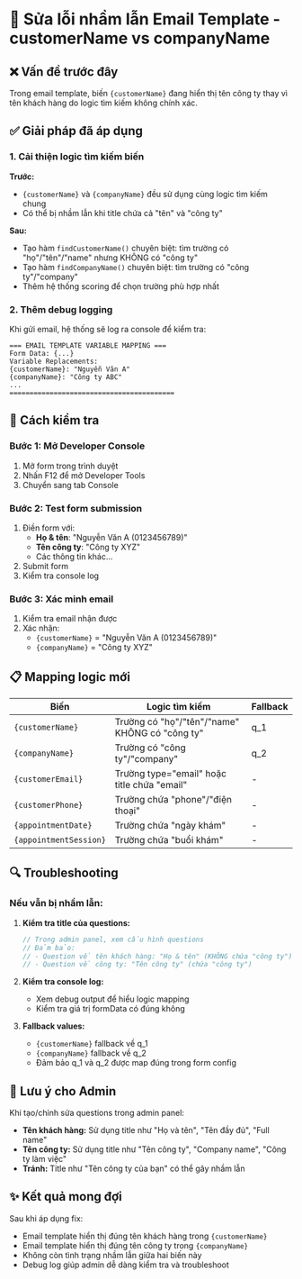 # 🔧 Sửa lỗi nhầm lẫn Email Template - customerName vs companyName

## ❌ Vấn đề trước đây

Trong email template, biến `{customerName}` đang hiển thị tên công ty thay vì tên khách hàng do logic tìm kiếm không chính xác.

## ✅ Giải pháp đã áp dụng

### 1. Cải thiện logic tìm kiếm biến

**Trước:**
- `{customerName}` và `{companyName}` đều sử dụng cùng logic tìm kiếm chung
- Có thể bị nhầm lẫn khi title chứa cả "tên" và "công ty"

**Sau:**
- Tạo hàm `findCustomerName()` chuyên biệt: tìm trường có "họ"/"tên"/"name" nhưng KHÔNG có "công ty"
- Tạo hàm `findCompanyName()` chuyên biệt: tìm trường có "công ty"/"company"
- Thêm hệ thống scoring để chọn trường phù hợp nhất

### 2. Thêm debug logging

Khi gửi email, hệ thống sẽ log ra console để kiểm tra:
```
=== EMAIL TEMPLATE VARIABLE MAPPING ===
Form Data: {...}
Variable Replacements:
{customerName}: "Nguyễn Văn A"
{companyName}: "Công ty ABC"
...
=========================================
```

## 🧪 Cách kiểm tra

### Bước 1: Mở Developer Console
1. Mở form trong trình duyệt
2. Nhấn F12 để mở Developer Tools
3. Chuyển sang tab Console

### Bước 2: Test form submission
1. Điền form với:
   - **Họ & tên**: "Nguyễn Văn A (0123456789)"
   - **Tên công ty**: "Công ty XYZ"
   - Các thông tin khác...
2. Submit form
3. Kiểm tra console log

### Bước 3: Xác minh email
1. Kiểm tra email nhận được
2. Xác nhận:
   - `{customerName}` = "Nguyễn Văn A (0123456789)"
   - `{companyName}` = "Công ty XYZ"

## 📋 Mapping logic mới

| Biến | Logic tìm kiếm | Fallback |
|------|----------------|----------|
| `{customerName}` | Trường có "họ"/"tên"/"name" KHÔNG có "công ty" | q_1 |
| `{companyName}` | Trường có "công ty"/"company" | q_2 |
| `{customerEmail}` | Trường type="email" hoặc title chứa "email" | - |
| `{customerPhone}` | Trường chứa "phone"/"điện thoại" | - |
| `{appointmentDate}` | Trường chứa "ngày khám" | - |
| `{appointmentSession}` | Trường chứa "buổi khám" | - |

## 🔍 Troubleshooting

### Nếu vẫn bị nhầm lẫn:

1. **Kiểm tra title của questions:**
   ```javascript
   // Trong admin panel, xem cấu hình questions
   // Đảm bảo:
   // - Question về tên khách hàng: "Họ & tên" (KHÔNG chứa "công ty")
   // - Question về công ty: "Tên công ty" (chứa "công ty")
   ```

2. **Kiểm tra console log:**
   - Xem debug output để hiểu logic mapping
   - Kiểm tra giá trị formData có đúng không

3. **Fallback values:**
   - `{customerName}` fallback về q_1
   - `{companyName}` fallback về q_2
   - Đảm bảo q_1 và q_2 được map đúng trong form config

## 📝 Lưu ý cho Admin

Khi tạo/chỉnh sửa questions trong admin panel:

- **Tên khách hàng:** Sử dụng title như "Họ và tên", "Tên đầy đủ", "Full name"
- **Tên công ty:** Sử dụng title như "Tên công ty", "Company name", "Công ty làm việc"
- **Tránh:** Title như "Tên công ty của bạn" có thể gây nhầm lẫn

## ✨ Kết quả mong đợi

Sau khi áp dụng fix:
- Email template hiển thị đúng tên khách hàng trong `{customerName}`
- Email template hiển thị đúng tên công ty trong `{companyName}`
- Không còn tình trạng nhầm lẫn giữa hai biến này
- Debug log giúp admin dễ dàng kiểm tra và troubleshoot